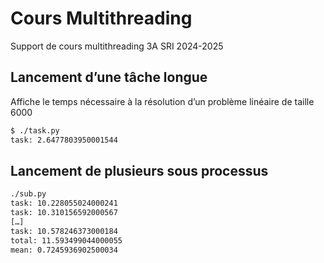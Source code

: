 # Cours Multithreading

Support de cours multithreading 3A SRI 2024-2025

## Lancement d’une tâche longue

Affiche le temps nécessaire à la résolution d’un problème linéaire de taille 6000

```bash
$ ./task.py
task: 2.6477803950001544
```
## Lancement de plusieurs sous processus

```bash
./sub.py
task: 10.228055024000241
task: 10.310156592000567
[…]
task: 10.578246373000184
total: 11.593499044000055
mean: 0.7245936902500034
```
